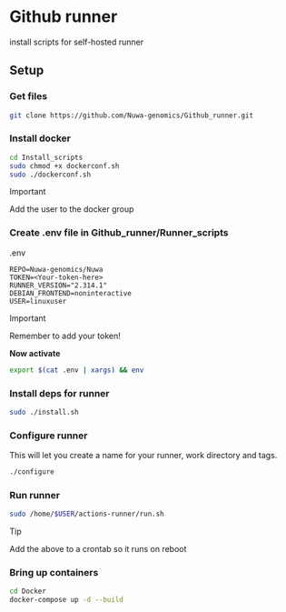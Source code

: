 # Github runner
install scripts for self-hosted runner

## Setup

### Get files

```bash
git clone https://github.com/Nuwa-genomics/Github_runner.git
```

### Install docker
```bash
cd Install_scripts
sudo chmod +x dockerconf.sh
sudo ./dockerconf.sh
```

> [!IMPORTANT]  
> Add the user to the docker group

### Create .env file in Github_runner/Runner_scripts

.env
```
REPO=Nuwa-genomics/Nuwa
TOKEN=<Your-token-here>
RUNNER_VERSION="2.314.1"
DEBIAN_FRONTEND=noninteractive
USER=linuxuser
```

> [!IMPORTANT]  
> Remember to add your token!

**Now activate**
```bash
export $(cat .env | xargs) && env
```

### Install deps for runner

```bash
sudo ./install.sh
```

### Configure runner

This will let you create a name for your runner, work directory and tags.

```bash
./configure
```

### Run runner

```bash
sudo /home/$USER/actions-runner/run.sh
```

> [!TIP]  
> Add the above to a crontab so it runs on reboot


### Bring up containers

```bash
cd Docker
docker-compose up -d --build
```
